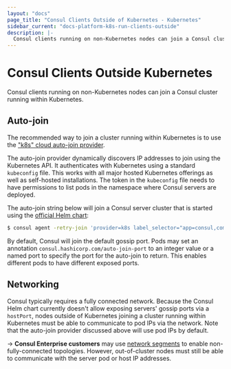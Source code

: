 ```yaml
---
layout: "docs"
page_title: "Consul Clients Outside of Kubernetes - Kubernetes"
sidebar_current: "docs-platform-k8s-run-clients-outside"
description: |-
  Consul clients running on non-Kubernetes nodes can join a Consul cluster running within Kubernetes.
---
```


# Consul Clients Outside Kubernetes

Consul clients running on non-Kubernetes nodes can join a Consul cluster running within Kubernetes.

## Auto-join

The recommended way to join a cluster running within Kubernetes is to
use the ["k8s" cloud auto-join provider](/docs/agent/cloud-auto-join.html#kubernetes-k8s-).

The auto-join provider dynamically discovers IP addresses to join using
the Kubernetes API. It authenticates with Kubernetes using a standard
`kubeconfig` file. This works with all major hosted Kubernetes offerings
as well as self-hosted installations. The token in the `kubeconfig` file
needs to have permissions to list pods in the namespace where Consul servers
are deployed.

The auto-join string below will join a Consul server cluster that is
started using the [official Helm chart](/docs/platform/k8s/helm.html):

```sh
$ consul agent -retry-join 'provider=k8s label_selector="app=consul,component=server"'
```

By default, Consul will join the default gossip port. Pods may set an
annotation `consul.hashicorp.com/auto-join-port` to an integer value or
a named port to specify the port for the auto-join to return. This enables
different pods to have different exposed ports.

## Networking

Consul typically requires a fully connected network.
Because the Consul Helm chart currently doesn't allow exposing servers' gossip ports via a `hostPort`,
nodes outside of Kubernetes joining a cluster running within Kubernetes must be able to communicate
to pod IPs via the network. Note that the auto-join provider discussed above will use pod IPs by default.

-> **Consul Enterprise customers** may use
[network segments](/docs/enterprise/network-segments/index.html) to
enable non-fully-connected topologies. However, out-of-cluster nodes must still
be able to communicate with the server pod or host IP addresses.
